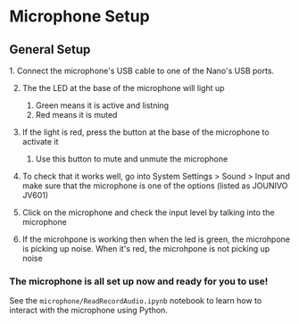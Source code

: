 <h1>Microphone Setup</h1>

<h2>General Setup</h2>
1. Connect the microphone's USB cable to one of the Nano's USB ports.

2. The the LED at the base of the microphone will light up
    1. Green means it is active and listning
    2. Red means it is muted

3. If the light is red, press the button at the base of the microphone to activate it
    1. Use this button to mute and unmute the microphone

4. To check that it works well, go into System Settings > Sound > Input and make sure that the microphone is one of the options (listed as JOUNIVO JV601)

5. Click on the microphone and check the input level by talking into the microphone

6. If the microhpone is working then when the led is green, the microhpone is picking up noise. When it's red, the microhpone is not picking up noise

  
<h3>The microphone is all set up now and ready for you to use!</h3>
  
See the `microphone/ReadRecordAudio.ipynb` notebook to learn how to interact with the microphone  using Python.
  
  
